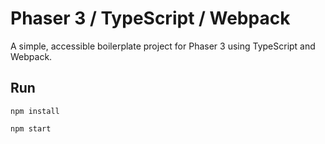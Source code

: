 # Phaser 3 / TypeScript / Webpack

A simple, accessible boilerplate project for Phaser 3 using TypeScript and Webpack.

## Run

`npm install`

`npm start`
